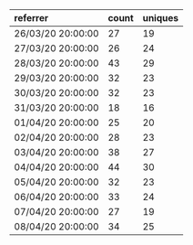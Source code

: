| referrer          | count | uniques |
| :---------------- | :---- | :------ |
| 26/03/20 20:00:00 | 27    | 19      |
| 27/03/20 20:00:00 | 26    | 24      |
| 28/03/20 20:00:00 | 43    | 29      |
| 29/03/20 20:00:00 | 32    | 23      |
| 30/03/20 20:00:00 | 32    | 23      |
| 31/03/20 20:00:00 | 18    | 16      |
| 01/04/20 20:00:00 | 25    | 20      |
| 02/04/20 20:00:00 | 28    | 23      |
| 03/04/20 20:00:00 | 38    | 27      |
| 04/04/20 20:00:00 | 44    | 30      |
| 05/04/20 20:00:00 | 32    | 23      |
| 06/04/20 20:00:00 | 33    | 24      |
| 07/04/20 20:00:00 | 27    | 19      |
| 08/04/20 20:00:00 | 34    | 25      |